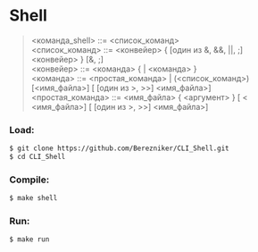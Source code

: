 # Shell 
  
> <команда_shell> ::= <список_команд>  
> <список_команд> ::= <конвейер> { \[один из &, &&, ||, ;\] <конвейер> } \[&, ;\]  
> <конвейер> ::= <команда> { | <команда> }  
> <команда> ::= <простая_команда> | (<список_команд>)\[<имя_файла>\] \[ \[один из >, >>\] <имя_файла>\]  
> <простая_команда> ::= <имя_файла> { <аргумент> } \[ < <имя_файла>\] \[ \[один из >, >>\] <имя_файла>\]  

### Load:
```sh
$ git clone https://github.com/Berezniker/CLI_Shell.git
$ cd CLI_Shell
```

### Compile:
```sh
$ make shell
```

### Run:
```sh
$ make run
```
